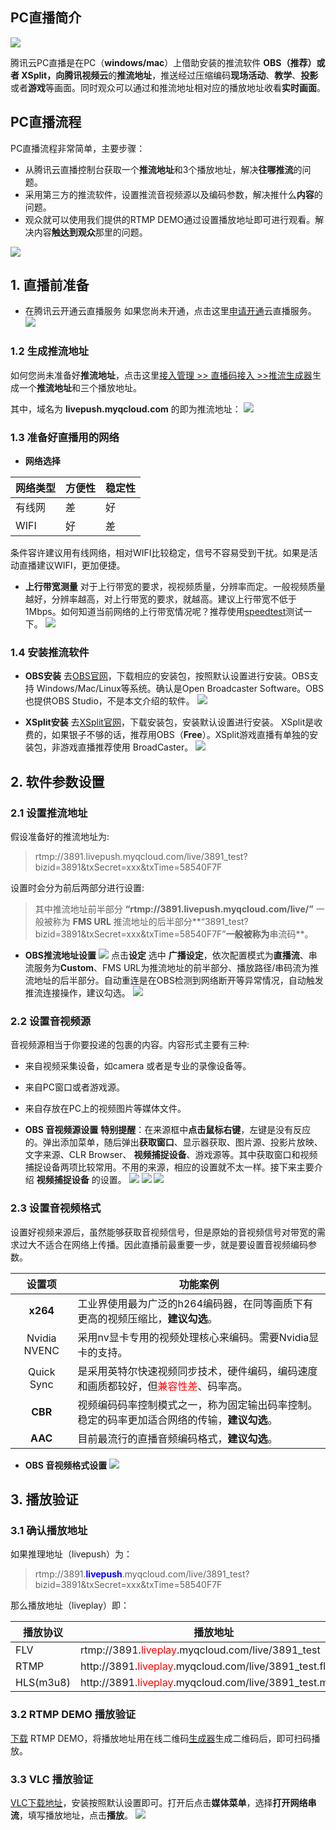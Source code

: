 ## PC直播简介

![](//mc.qcloudimg.com/static/img/f47bf4ef0fcb96bdccf6f302b274afce/image.png)

腾讯云PC直播是在PC（**windows/mac**）上借助安装的推流软件 **OBS（推荐）**或者 **XSplit**，向腾讯**视频云**的**推流地址**，推送经过压缩编码**现场活动**、**教学**、**投影**或者**游戏**等画面。同时观众可以通过和推流地址相对应的播放地址收看**实时画面**。


## PC直播流程
PC直播流程非常简单，主要步骤：
- 从腾讯云直播控制台获取一个**推流地址**和3个播放地址，解决**往哪推流**的问题。
- 采用第三方的推流软件，设置推流音视频源以及编码参数，解决推什么**内容**的问题。
- 观众就可以使用我们提供的RTMP DEMO通过设置播放地址即可进行观看。解决内容**触达到观众**那里的问题。

![](//mc.qcloudimg.com/static/img/617e7cc6ae3313a2456e2672535e4097/image.png)


## 1. 直播前准备
- 在腾讯云开通云直播服务
如果您尚未开通，点击这里[申请开通](https://console.qcloud.com/live)云直播服务。
![](//mc.qcloudimg.com/static/img/f45715687e787ee9a8e18154d1e13b92/image.png)

### 1.2 生成推流地址
如何您尚未准备好**推流地址**，点击这里[接入管理 >> 直播码接入 >>推流生成器](https://console.qcloud.com/live)生成一个**推流地址**和三个播放地址。

其中，域名为 **livepush.myqcloud.com** 的即为推流地址：
![](//mc.qcloudimg.com/static/img/98b9b659be67a9ac32384b606ace943f/image.png)

### 1.3 准备好直播用的网络
- **网络选择**

|网络类型|方便性|稳定性|
|--|--|--|
|有线网|差|好|
|WIFI|好|差|
条件容许建议用有线网络，相对WIFI比较稳定，信号不容易受到干扰。如果是活动直播建议WIFI，更加便捷。

- **上行带宽测量**
对于上行带宽的要求，视视频质量，分辨率而定。一般视频质量越好，分辨率越高，对上行带宽的要求，就越高。建议上行带宽不低于1Mbps。如何知道当前网络的上行带宽情况呢？推荐使用[speedtest](http://www.speedtest.net/)测试一下。
![](//mc.qcloudimg.com/static/img/b5724af9873220c395e295894205e4ad/image.png)

### 1.4 安装推流软件
- **OBS安装**
去[OBS官网](https://obsproject.com/download)，下载相应的安装包，按照默认设置进行安装。OBS支持 Windows/Mac/Linux等系统。确认是Open Broadcaster Software。OBS也提供OBS Studio，不是本文介绍的软件。
![](//mc.qcloudimg.com/static/img/dcbb929e364b1d8e80c04e326a756a26/image.png)

- **XSplit安装**
去[XSplit官网](https://www.xsplit.com/zh_cn/)，下载安装包，安装默认设置进行安装。
XSplit是收费的，如果银子不够的话，推荐用OBS（**Free**）。XSplit游戏直播有单独的安装包，非游戏直播推荐使用 BroadCaster。
![](//mc.qcloudimg.com/static/img/18c47cb7646e189acc168e6a5e8e4714/image.png)

## 2. 软件参数设置
### 2.1 设置推流地址
假设准备好的推流地址为:
> rtmp://3891.livepush.myqcloud.com/live/3891_test?bizid=3891&txSecret=xxx&txTime=58540F7F

设置时会分为前后两部分进行设置:
> 其中推流地址前半部分 **“rtmp://3891.livepush.myqcloud.com/live/”** 一般被称为 **FMS URL**
> 推流地址的后半部分**“3891_test?bizid=3891&txSecret=xxx&txTime=58540F7F”**一般被称为**串流码**。

- **OBS推流地址设置**
![](//mc.qcloudimg.com/static/img/8f5dabbdea9882531464017385648e0c/image.png)
点击**设定** 选中 **广播设定**，依次配置模式为**直播流**、串流服务为**Custom**、FMS URL为推流地址的前半部分、播放路径/串码流为推流地址的后半部分。自动重连是在OBS检测到网络断开等异常情况，自动触发推流连接操作，建议勾选。
![](//mc.qcloudimg.com/static/img/88024aaff126c5e34f4e96b9cd7e37c2/image.png)

### 2.2 设置音视频源
音视频源相当于你要投递的包裹的内容。内容形式主要有三种:
- 来自视频采集设备，如camera 或者是专业的录像设备等。
- 来自PC窗口或者游戏源。
- 来自存放在PC上的视频图片等媒体文件。

- **OBS 音视频源设置**
**特别提醒**：在来源框中**点击鼠标右键**，左键是没有反应的。弹出添加菜单，随后弹出**获取窗口**、显示器获取、图片源、投影片放映、文字来源、CLR Browser、 **视频捕捉设备**、游戏源等。其中获取窗口和视频捕捉设备两项比较常用。不用的来源，相应的设置就不太一样。接下来主要介绍 **视频捕捉设备** 的设置。
![](//mc.qcloudimg.com/static/img/c2f5a64918807e99aad4bd7778259e62/image.png)
![](//mc.qcloudimg.com/static/img/6f15746021918db02fbaefa6dc56c22b/image.png)
![](//mc.qcloudimg.com/static/img/d60b1a9c246d381a5e698bafac8c3f4e/image.png)

### 2.3 设置音视频格式
设置好视频来源后，虽然能够获取音视频信号，但是原始的音视频信号对带宽的需求过大不适合在网络上传播。因此直播前最重要一步，就是要设置音视频编码参数。

| 设置项 | 功能案例 | 
|:--------:|---------|
|**x264**|工业界使用最为广泛的h264编码器，在同等画质下有更高的视频压缩比，**建议勾选**。|
|Nvidia NVENC|采用nv显卡专用的视频处理核心来编码。需要Nvidia显卡的支持。|
|Quick Sync|是采用英特尔快速视频同步技术，硬件编码，编码速度和画质都较好，但<font color='red'>兼容性差</font>、码率高。|
|**CBR**|视频编码码率控制模式之一，称为固定输出码率控制。稳定的码率更加适合网络的传输，**建议勾选**。|
| **AAC** | 目前最流行的直播音频编码格式，**建议勾选**。|

- **OBS 音视频格式设置**
![](//mc.qcloudimg.com/static/img/eb91f2e51ca3b3d8c39028262b4eae21/image.png)

## 3. 播放验证

### 3.1 确认播放地址
如果推理地址（livepush）为：
> rtmp://3891.**<font color='blue'>livepush</font>**.myqcloud.com/live/3891_test?bizid=3891&txSecret=xxx&txTime=58540F7F

那么播放地址（liveplay）即：

| 播放协议 | 播放地址 | 
|---------|---------|
| FLV |  rtmp://3891.<font color='red'>liveplay</font>.myqcloud.com/live/3891_test |
| RTMP | http://3891.<font color='red'>liveplay</font>.myqcloud.com/live/3891_test.flv |
| HLS(m3u8) | http://3891.<font color='red'>liveplay</font>.myqcloud.com/live/3891_test.m3u8 |


### 3.2 RTMP DEMO 播放验证
[下载](https://www.qcloud.com/document/product/454/6555) RTMP DEMO，将播放地址用在线二维码[生成器](http://cli.im/)生成二维码后，即可扫码播放。

### 3.3 VLC 播放验证
[VLC下载地址](http://www.videolan.org/vlc/)，安装按照默认设置即可。打开后点击**媒体菜单**，选择**打开网络串流**，填写播放地址，点击**播放**。
![](//mc.qcloudimg.com/static/img/7923a14be5525bd37719c18d54243403/image.png)



